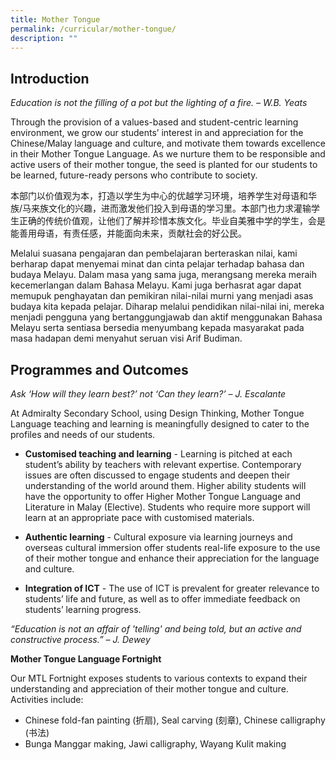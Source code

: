 ```yaml
---
title: Mother Tongue
permalink: /curricular/mother-tongue/
description: ""
---
```

Introduction
------------

_Education is not the filling of a pot but the lighting of a fire. – W.B. Yeats_

  

Through the provision of a values-based and student-centric learning environment, we grow our students’ interest in and appreciation for the Chinese/Malay language and culture, and motivate them towards excellence in their Mother Tongue Language. As we nurture them to be responsible and active users of their mother tongue, the seed is planted for our students to be learned, future-ready persons who contribute to society.

  

本部门以价值观为本，打造以学生为中心的优越学习环境，培养学生对母语和华族/马来族文化的兴趣，进而激发他们投入到母语的学习里。本部门也力求灌输学生正确的传统价值观，让他们了解并珍惜本族文化。毕业自美雅中学的学生，会是能善用母语，有责任感，并能面向未来，贡献社会的好公民。

  

Melalui suasana pengajaran dan pembelajaran berteraskan nilai, kami berharap dapat menyemai minat dan cinta pelajar terhadap bahasa dan budaya Melayu. Dalam masa yang sama juga, merangsang mereka meraih kecemerlangan dalam Bahasa Melayu. Kami juga berhasrat agar dapat memupuk penghayatan dan pemikiran nilai-nilai murni yang menjadi asas budaya kita kepada pelajar. Diharap melalui pendidikan nilai-nilai ini, mereka menjadi pengguna yang bertanggungjawab dan aktif menggunakan Bahasa Melayu serta sentiasa bersedia menyumbang kepada masyarakat pada masa hadapan demi menyahut seruan visi Arif Budiman.

Programmes and Outcomes
-----------------------

_Ask ‘How will they learn best?’ not ‘Can they learn?’ – J. Escalante_

  

At Admiralty Secondary School, using Design Thinking, Mother Tongue Language teaching and learning is meaningfully designed to cater to the profiles and needs of our students.

  

*   **Customised teaching and learning** \- Learning is pitched at each student’s ability by teachers with relevant expertise. Contemporary issues are often discussed to engage students and deepen their understanding of the world around them. Higher ability students will have the opportunity to offer Higher Mother Tongue Language and Literature in Malay (Elective). Students who require more support will learn at an appropriate pace with customised materials.

*   **Authentic learning** \- Cultural exposure via learning journeys and overseas cultural immersion offer students real-life exposure to the use of their mother tongue and enhance their appreciation for the language and culture.

*   **Integration of ICT** \- The use of ICT is prevalent for greater relevance to students’ life and future, as well as to offer immediate feedback on students’ learning progress.

  

_“Education is not an affair of 'telling' and being told, but an active and constructive process.” – J. Dewey_

  

  

**Mother Tongue Language Fortnight**

  

Our MTL Fortnight exposes students to various contexts to expand their understanding and appreciation of their mother tongue and culture. Activities include:

*   Chinese fold-fan painting (折扇), Seal carving (刻章), Chinese calligraphy (书法)
*   Bunga Manggar making, Jawi calligraphy, Wayang Kulit making

